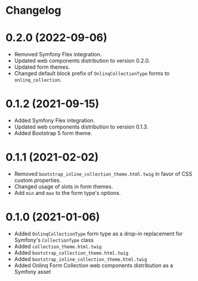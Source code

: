 # Changelog

# 0.2.0 (2022-09-06)

* Removed Symfony Flex integration.
* Updated web components distribution to version 0.2.0.
* Updated form themes.
* Changed default block prefix of `OnlinqCollectionType` forms to
  `onlinq_collection`.

# 0.1.2 (2021-09-15)

* Added Symfony Flex integration.
* Updated web components distribution to version 0.1.3.
* Added Bootstrap 5 form theme.

# 0.1.1 (2021-02-02)

* Removed `bootstrap_inline_collection_theme.html.twig` in favor of CSS custom
  properties.
* Changed usage of slots in form themes.
* Add `min` and `max` to the form type's options.

# 0.1.0 (2021-01-06)

* Added `OnlinqCollectionType` form type as a drop-in replacement for Symfony's
  `CollectionType` class
* Added `collection_theme.html.twig`
* Added `bootstrap_collection_theme.html.twig`
* Added `bootstrap_inline_collection_theme.html.twig`
* Added Onlinq Form Collection web components distribution as a Symfony asset
